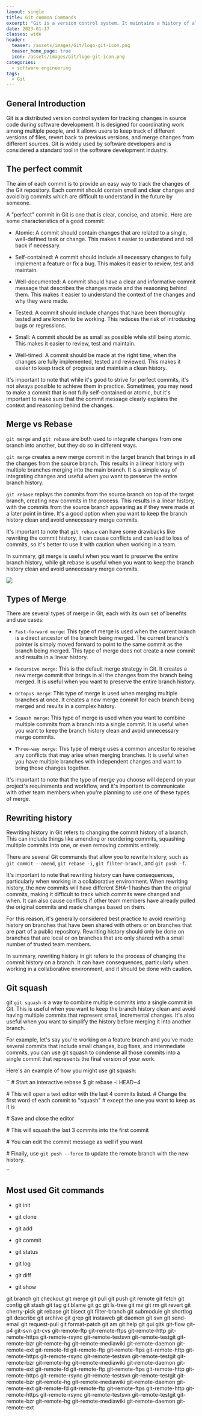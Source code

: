 ```yaml
---
layout: single
title: Git common Commands
excerpt: "Git is a version control system. It maintains a history of all changes made to the code. The changes are stored in a special database called “repository”, also known as “repo”."
date: 2023-01-17
classes: wide
header:
  teaser: /assets/images/Git/logo-git-icon.png
  teaser_home_page: true
  icon: /assets/images/Git/logo-git-icon.png
categories:
  - software engineering
tags:  
  - Git
---
```


## General Introduction

Git is a distributed version control system for tracking changes in source code during software development. It is designed for coordinating work among multiple people, and it allows users to keep track of different versions of files, revert back to previous versions, and merge changes from different sources. Git is widely used by software developers and is considered a standard tool in the software development industry.

## The perfect commit

The aim of each commit is to provide an easy way to track the changes of the Git repository. Each commit should contain small and clear changes and avoid big commits which are difficult to understand in the future by someone.

A "perfect" commit in Git is one that is clear, concise, and atomic. Here are some characteristics of a good commit:

- Atomic: A commit should contain changes that are related to a single, well-defined task or change. This makes it easier to understand and roll back if necessary.

- Self-contained: A commit should include all necessary changes to fully implement a feature or fix a bug. This makes it easier to review, test and maintain.

- Well-documented: A commit should have a clear and informative commit message that describes the changes made and the reasoning behind them. This makes it easier to understand the context of the changes and why they were made.

- Tested: A commit should include changes that have been thoroughly tested and are known to be working. This reduces the risk of introducing bugs or regressions.

- Small: A commit should be as small as possible while still being atomic. This makes it easier to review, test and maintain.

- Well-timed: A commit should be made at the right time, when the changes are fully implemented, tested and reviewed. This makes it easier to keep track of progress and maintain a clean history.

It's important to note that while it's good to strive for perfect commits, it's not always possible to achieve them in practice. Sometimes, you may need to make a commit that is not fully self-contained or atomic, but it's important to make sure that the commit message clearly explains the context and reasoning behind the changes.

## Merge vs Rebase

`git merge` and `git rebase` are both used to integrate changes from one branch into another, but they do so in different ways.

`git merge` creates a new merge commit in the target branch that brings in all the changes from the source branch. This results in a linear history with multiple branches merging into the main branch. It is a simple way of integrating changes and useful when you want to preserve the entire branch history.

`git rebase` replays the commits from the source branch on top of the target branch, creating new commits in the process. This results in a linear history, with the commits from the source branch appearing as if they were made at a later point in time. It's a good option when you want to keep the branch history clean and avoid unnecessary merge commits.

It's important to note that `git rebase` can have some drawbacks like rewriting the commit history, it can cause conflicts and can lead to loss of commits, so it's better to use it with caution when working in a team.

In summary, git merge is useful when you want to preserve the entire branch history, while git rebase is useful when you want to keep the branch history clean and avoid unnecessary merge commits.

![](/assets/images/Git/git-merge-vs-rebase.png)

## Types of Merge

There are several types of merge in Git, each with its own set of benefits and use cases:

- `Fast-forward merge`: This type of merge is used when the current branch is a direct ancestor of the branch being merged. The current branch's pointer is simply moved forward to point to the same commit as the branch being merged. This type of merge does not create a new commit and results in a linear history.

- `Recursive merge`: This is the default merge strategy in Git. It creates a new merge commit that brings in all the changes from the branch being merged. It is useful when you want to preserve the entire branch history.

- `Octopus merge`: This type of merge is used when merging multiple branches at once. It creates a new merge commit for each branch being merged and results in a complex history.

- `Squash merge`: This type of merge is used when you want to combine multiple commits from a branch into a single commit. It is useful when you want to keep the branch history clean and avoid unnecessary merge commits.

- `Three-way merge`: This type of merge uses a common ancestor to resolve any conflicts that may arise when merging branches. It is useful when you have multiple branches with independent changes and want to bring those changes together.

It's important to note that the type of merge you choose will depend on your project's requirements and workflow, and it's important to communicate with other team members when you're planning to use one of these types of merge.

## Rewriting history

Rewriting history in Git refers to changing the commit history of a branch. This can include things like amending or reordering commits, squashing multiple commits into one, or even removing commits entirely.

There are several Git commands that allow you to rewrite history, such as `git commit --amend`, `git rebase -i`, `git filter-branch`, and `git push -f`.

It's important to note that rewriting history can have consequences, particularly when working in a collaborative environment. When rewriting history, the new commits will have different SHA-1 hashes than the original commits, making it difficult to track which commits were changed and when. It can also cause conflicts if other team members have already pulled the original commits and made changes based on them.

For this reason, it's generally considered best practice to avoid rewriting history on branches that have been shared with others or on branches that are part of a public repository. Rewriting history should only be done on branches that are local or on branches that are only shared with a small number of trusted team members.

In summary, rewriting history in git refers to the process of changing the commit history on a branch. It can have consequences, particularly when working in a collaborative environment, and it should be done with caution.

## Git squash

git `git squash` is a way to combine multiple commits into a single commit in Git. This is useful when you want to keep the branch history clean and avoid having multiple commits that represent small, incremental changes. It's also useful when you want to simplify the history before merging it into another branch.

For example, let's say you're working on a feature branch and you've made several commits that include small changes, bug fixes, and intermediate commits, you can use git squash to condense all those commits into a single commit that represents the final version of your work.

Here's an example of how you might use git squash:

``
\# Start an interactive rebase
$ git rebase -i HEAD~4

\# This will open a text editor with the last 4 commits listed.
\# Change the first word of each commit to "squash"
\# except the one you want to keep as it is

\# Save and close the editor

\# This will squash the last 3 commits into the first commit

\# You can edit the commit message as well if you want

\# Finally, use `git push --force` to update the remote branch with the new history.

``

## Most used Git commands

- git init

- git clone

- git add

- git commit

- git status

- git log

- git diff

- git show

git branch
git checkout
git merge
git pull
git push
git remote
git fetch
git config
git stash
git tag
git blame
git gc
git ls-tree
git mv
git rm
git revert
git cherry-pick
git rebase
git bisect
git filter-branch
git submodule
git shortlog
git describe
git archive
git grep
git instaweb
git daemon
git svn
git send-email
git request-pull
git format-patch
git am
git help
git gui
gitk
git-flow
git-p4
git-svn
git-cvs
git-remote-ftp
git-remote-ftps
git-remote-http
git-remote-https
git-remote-rsync
git-remote-testsvn
git-remote-testgit
git-remote-bzr
git-remote-hg
git-remote-mediawiki
git-remote-daemon
git-remote-ext
git-remote-fd
git-remote-ftp
git-remote-ftps
git-remote-http
git-remote-https
git-remote-rsync
git-remote-testsvn
git-remote-testgit
git-remote-bzr
git-remote-hg
git-remote-mediawiki
git-remote-daemon
git-remote-ext
git-remote-fd
git-remote-ftp
git-remote-ftps
git-remote-http
git-remote-https
git-remote-rsync
git-remote-testsvn
git-remote-testgit
git-remote-bzr
git-remote-hg
git-remote-mediawiki
git-remote-daemon
git-remote-ext
git-remote-fd
git-remote-ftp
git-remote-ftps
git-remote-http
git-remote-https
git-remote-rsync
git-remote-testsvn
git-remote-testgit
git-remote-bzr
git-remote-hg
git-remote-mediawiki
git-remote-daemon
git-remote-ext

